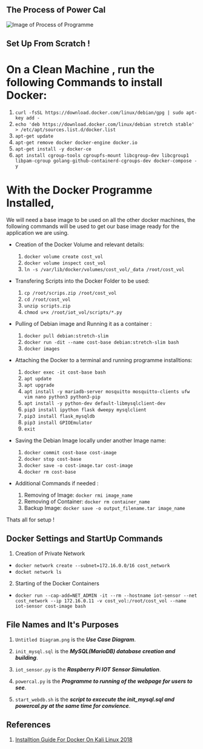 ##  The Process of Power Cal

![Image of Process of Programme](https://github.com/Serade12/PowerCal/blob/main/Untitled%20Diagram.png)


## Set Up From Scratch ! 

# On a Clean Machine , run the following Commands to install Docker: 

1. `curl -fsSL https://download.docker.com/linux/debian/gpg | sudo apt-key add -`
2. `echo 'deb https://download.docker.com/linux/debian stretch stable' > /etc/apt/sources.list.d/docker.list`
3. `apt-get update`
4. `apt-get remove docker docker-engine docker.io`
5. `apt-get install -y docker-ce`
6. `apt install cgroup-tools cgroupfs-mount libcgroup-dev libcgroup1 libpam-cgroup golang-github-containerd-cgroups-dev docker-compose -y`

# With the Docker Programme Installed,
We will need a base image to be used on all the other docker machines, the following commands will be used to get our base image ready for the application we are using.

- Creation of the Docker Volume and relevant details:
  1. `docker volume create cost_vol`
  2. `docker volume inspect cost_vol`
  3. `ln -s /var/lib/docker/volumes/cost_vol/_data /root/cost_vol`
  

- Transfering Scripts into the Docker Folder to be used:
  1. `cp /root/scrips.zip /root/cost_vol`
  2. `cd /root/cost_vol`
  3. `unzip scripts.zip`
  4. `chmod u+x /root/iot_vol/scripts/*.py`
 
 
- Pulling of Debian image and Running it as a container :
  1. `docker pull debian:stretch-slim`
  2. `docker run -dit --name cost-base debian:stretch-slim bash`
  3. `docker images`


- Attaching the Docker to a terminal and running programme installtions: 
  1. `docker exec -it cost-base bash`
  2. `apt update`
  3. `apt upgrade`
  4. `apt install -y mariadb-server mosquitto mosquitto-clients ufw vim nano python3 python3-pip`
  5. `apt install -y python-dev default-libmysqlclient-dev`
  6. `pip3 install ipython flask dweepy mysqlclient`
  7. `pip3 install flask_mysqldb`
  8. `pip3 install GPIOEmulator`
  9. `exit`


- Saving the Debian Image locally under another Image name:
  1. `docker commit cost-base cost-image`
  2. `docker stop cost-base`
  3. `docker save -o cost-image.tar cost-image`
  4. `docker rm cost-base`


- Additional Commands if needed :
  1. Removing of Image: 
      `docker rmi image_name`
  2. Removing of Container:
      `docker rm container_name`
  3. Backup Image:
      `docker save -o output_filename.tar image_name`
      
      
 Thats all for setup !
 
 ## Docker Settings and StartUp Commands 
 
 1. Creation of Private Network 
   - `docker network create --subnet=172.16.0.0/16 cost_network`
   - `docket network ls`
 
 2. Starting of the Docker Containers 
   - `docker run --cap-add=NET_ADMIN -it --rm --hostname iot-sensor --net cost_network --ip 172.16.0.11 -v cost_vol:/root/cost_vol --name iot-sensor cost-image bash`
 
 
 ## File Names and It's Purposes
 1. `Untitled Diagram.png` is the _**Use Case Diagram**_.
 
 2. `init_mysql.sql` is the _**MySQL(MariaDB) database creation and building**_.
 
 3. `iot_sensor.py` is the _**Raspberry Pi IOT Sensor Simulation**_.
 
 4. `powercal.py` is the _**Programme to running of the webpage for users to see**_. 
 
 5. `start_webdb.sh` is the _**script to excecute the init_mysql.sql and powercal.py at the same time for convience**_.
 
 ## References
 1. [Installtion Guide For Docker On Kali Linux 2018](https://medium.com/@calypsobronte/installing-docker-in-kali-linux-2018-1-ef3a8ce3648)
 

